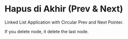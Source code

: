 # Hapus di Akhir (Prev & Next)
Linked List Application with Circular Prev and Next Pointer.

If you delete node, it delete the last node.
